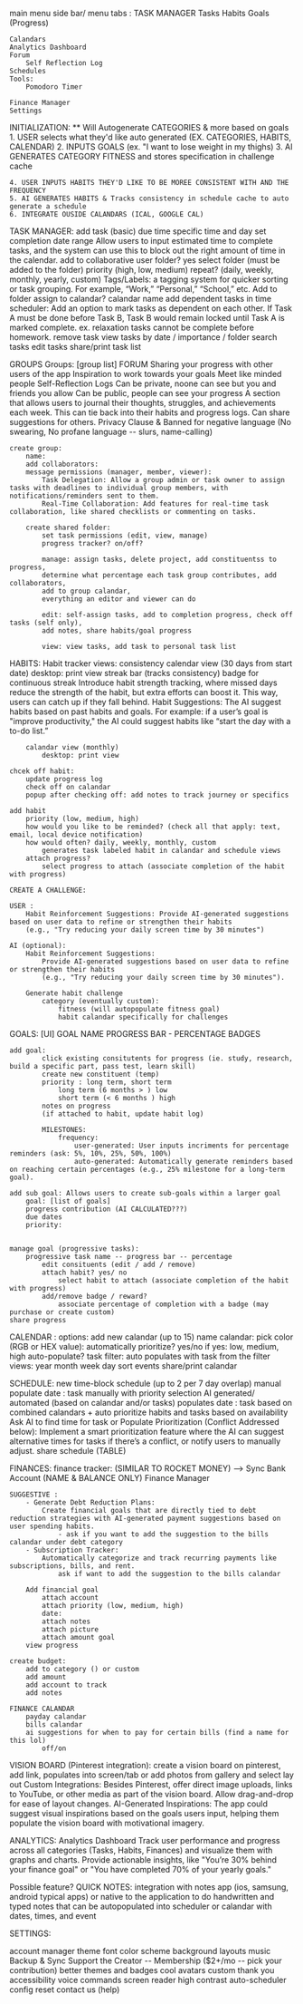 main menu
side bar/ menu tabs : 
    TASK MANAGER
        Tasks
        Habits
        Goals (Progress)
        
    Calandars
    Analytics Dashboard
    Forum 
        Self Reflection Log
    Schedules
    Tools:
        Pomodoro Timer

    Finance Manager
    Settings

INITIALIZATION:
** Will Autogenerate CATEGORIES & more based on goals
    1. USER selects what they'd like auto generated (EX. CATEGORIES, HABITS, CALENDAR)
    2. INPUTS GOALS (ex. "I want to lose weight in my thighs)
    3. AI GENERATES CATEGORY FITNESS  and stores specification in challenge cache 

    4. USER INPUTS HABITS THEY'D LIKE TO BE MOREE CONSISTENT WITH AND THE FREQUENCY
    5. AI GENERATES HABITS & Tracks consistency in schedule cache to auto generate a schedule 
    6. INTEGRATE OUSIDE CALANDARS (ICAL, GOOGLE CAL)


    
TASK MANAGER:
    add task (basic)
        due time 
            specific time and day
            set completion date range
                Allow users to input estimated time to complete tasks, and the system can use this to block out the right amount of time in the calendar.
        add to collaborative user folder?
            yes 
            select folder (must be added to the folder)
        priority (high, low, medium)
        repeat? (daily, weekly, monthly, yearly, custom)
        Tags/Labels:  a tagging system for quicker sorting or task grouping. For example, “Work,” “Personal,” “School,” etc.
        Add to folder
        assign to calandar?
            calandar name
    add dependent tasks in time scheduler:
        Add an option to mark tasks as dependent on each other. 
        If Task A must be done before Task B, Task B would remain locked until Task A is marked complete.
        ex. relaxation tasks cannot be complete before homework.
    remove task 
    view tasks by date / importance / folder
    search tasks
    edit tasks
    share/print task list
    
GROUPS
    Groups:
    [group list]
    FORUM 
        Sharing your progress with other users of the app
        Inspiration to work towards your goals
        Meet like minded people
        Self-Reflection Logs
            Can be private, noone can see but you and friends you allow
            Can be public, people can see your progress
            A section that allows users to journal their thoughts, struggles, and achievements each week. 
            This can tie back into their habits and progress logs. Can share suggestions for others.
                Privacy Clause & Banned for negative language (No swearing, No profane language -- slurs, name-calling)
    
    create group:
        name:
        add collaborators:
        message permissions (manager, member, viewer):
            Task Delegation: Allow a group admin or task owner to assign tasks with deadlines to individual group members, with notifications/reminders sent to them.
            Real-Time Collaboration: Add features for real-time task collaboration, like shared checklists or commenting on tasks.

        create shared folder: 
            set task permissions (edit, view, manage)
            progress tracker? on/off? 
           
            manage: assign tasks, delete project, add constituentss to progress, 
            determine what percentage each task group contributes, add collaborators,
            add to group calandar, 
            everything an editor and viewer can do
            
            edit: self-assign tasks, add to completion progress, check off tasks (self only), 
            add notes, share habits/goal progress

            view: view tasks, add task to personal task list

HABITS:
    Habit tracker views:
        consistency calendar view (30 days from start date)
            desktop: print view
            streak bar (tracks consistency)
            badge for continuous streak
            Introduce habit strength tracking, where missed days reduce the strength of the habit, but extra efforts can boost it. 
            This way, users can catch up if they fall behind. 
        Habit Suggestions: 
            The AI suggest habits based on past habits and goals. 
            For example: if a user’s goal is "improve productivity," the AI could suggest habits like “start the day with a to-do list.”
        
        calandar view (monthly)
            desktop: print view

    chcek off habit:
        update progress log
        check off on calandar
        popup after checking off: add notes to track journey or specifics

    add habit
        priority (low, medium, high)
        how would you like to be reminded? (check all that apply: text, email, local device notification)
        how would often? daily, weekly, monthly, custom
            generates task labeled habit in calandar and schedule views 
        attach progress?
            select progress to attach (associate completion of the habit with progress)
    
    CREATE A CHALLENGE:

    USER :
        Habit Reinforcement Suggestions: Provide AI-generated suggestions based on user data to refine or strengthen their habits 
        (e.g., "Try reducing your daily screen time by 30 minutes")

    AI (optional):
        Habit Reinforcement Suggestions: 
            Provide AI-generated suggestions based on user data to refine or strengthen their habits 
            (e.g., "Try reducing your daily screen time by 30 minutes").
        
        Generate habit challenge
            category (eventually custom):
                fitness (will autopopulate fitness goal)
                habit calandar specifically for challenges 



GOALS:
    [UI] 
    GOAL NAME
    PROGRESS BAR - PERCENTAGE 
    BADGES

    add goal:
            click existing consitutents for progress (ie. study, research, build a specific part, pass test, learn skill) 
            create new constituent (temp)
            priority : long term, short term
                long term (6 months > ) low
                short term (< 6 months ) high
            notes on progress
            (if attached to habit, update habit log)
            
            MILESTONES:
                frequency: 
                    user-generated: User inputs incriments for percentage reminders (ask: 5%, 10%, 25%, 50%, 100%)
                    auto-generated: Automatically generate reminders based on reaching certain percentages (e.g., 25% milestone for a long-term goal).

    add sub goal: Allows users to create sub-goals within a larger goal 
        goal: [list of goals]
        progress contribution (AI CALCULATED???)
        due dates
        priority:

    
    manage goal (progressive tasks):
        progressive task name -- progress bar -- percentage
            edit consituents (edit / add / remove)
            attach habit? yes/ no
                select habit to attach (associate completion of the habit with progress)
            add/remove badge / reward?
                associate percentage of completion with a badge (may purchase or create custom)
    share progress
    


CALENDAR : 
    options:
        add new calandar (up to 15)
            name calandar:
            pick color (RGB or HEX value):
            automatically prioritize? yes/no
                if yes: low, medium, high
            auto-populate?
                task filter: auto populates with task from the filter
        views:
            year
            month
            week
            day
        sort events
    share/print calandar

SCHEDULE:
    new time-block schedule (up to 2 per 7 day overlap)
        manual
            populate date : task manually with priority selection
        AI generated/ automated (based on calandar and/or tasks)
            populates date : task based on combined calandars + auto prioritize habits and tasks based on availability
            Ask AI to find time for task or Populate Prioritization (Conflict Addressed below):
                Implement a smart prioritization feature where the AI can suggest alternative times for tasks if there’s a conflict, 
                or notify users to manually adjust.
    share schedule  (TABLE)

FINANCES:
    finance tracker:
        (SIMILAR TO ROCKET MONEY) --> Sync Bank Account (NAME & BALANCE ONLY)
        Finance Manager

    SUGGESTIVE : 
        - Generate Debt Reduction Plans: 
            Create financial goals that are directly tied to debt reduction strategies with AI-generated payment suggestions based on user spending habits.
                - ask if you want to add the suggestion to the bills calandar under debt category
        - Subscription Tracker: 
            Automatically categorize and track recurring payments like subscriptions, bills, and rent.
                ask if want to add the suggestion to the bills calandar

        Add financial goal
            attach account
            attach priority (low, medium, high)
            date: 
            attach notes
            attach picture
            attach amount goal
        view progress
    
    create budget:
        add to category () or custom
        add amount 
        add account to track
        add notes

    FINANCE CALANDAR
        payday calandar
        bills calandar
        ai suggestions for when to pay for certain bills (find a name for this lol)
            off/on

VISION BOARD   (Pinterest integration):
    create a vision board on pinterest, add link, populates into screen/tab
    or add photos from gallery and select lay out
    Custom Integrations: 
        Besides Pinterest, offer direct image uploads, links to YouTube, or other media as part of the vision board. 
        Allow drag-and-drop for ease of layout changes.
    AI-Generated Inspirations: The app could suggest visual inspirations based on the goals users input, 
    helping them populate the vision board with motivational imagery.

ANALYTICS:
Analytics Dashboard
    Track user performance and progress across all categories (Tasks, Habits, Finances) and visualize them with graphs and charts.
    Provide actionable insights, like "You’re 30% behind your finance goal" or "You have completed 70% of your yearly goals."


Possible feature? QUICK NOTES:
    integration with notes app (ios, samsung, android typical apps)
    or native to the application to do handwritten and typed notes that can be autopopulated into scheduler or calandar with dates, times, and event

SETTINGS: 

account manager
theme
    font
    color scheme
    background
    layouts
    music
Backup & Sync
Support the Creator -- Membership ($2+/mo -- pick your contribution)
    better themes and badges 
    cool avatars
    custom thank you  
accessibility
    voice commands
    screen reader
    high contrast 
auto-scheduler config
reset
contact us (help)